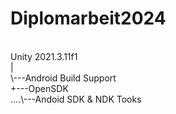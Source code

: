 # Diplomarbeit2024
<br/>
Unity 2021.3.11f1 <br/>
| <br/>
\---Android Build Support <br/>
    +---OpenSDK <br/>
....\---Andoid SDK & NDK Tooks <br/>
